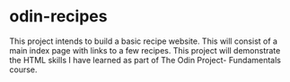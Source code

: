 # odin-recipes

This project intends to build a basic recipe website. This will consist of a main index page with links to a few recipes.
This project will demonstrate the HTML skills I have learned as part of The Odin Project- Fundamentals course.
